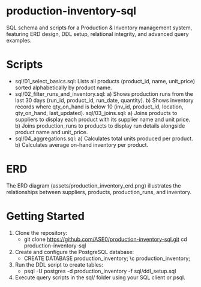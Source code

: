 # production-inventory-sql
SQL schema and scripts for a Production & Inventory management system, featuring ERD design, DDL setup, relational integrity, and advanced query examples.

# Scripts
* sql/01_select_basics.sql: Lists all products (product_id, name, unit_price) sorted alphabetically by product name.
* sql/02_filter_runs_and_inventory.sql:
   a) Shows production runs from the last 30 days (run_id, product_id, run_date, quantity).
   b) Shows inventory records where qty_on_hand is below 10 (inv_id, product_id, location, qty_on_hand, last_updated).
 sql/03_joins.sql:
   a) Joins products to suppliers to display each product with its supplier name and unit price.
   b) Joins production_runs to products to display run details alongside product name and unit_price.
* sql/04_aggregations.sql:
   a) Calculates total units produced per product.
   b) Calculates average on-hand inventory per product.

# ERD
The ERD diagram (assets/production_inventory_erd.png) illustrates the relationships between suppliers, products, production_runs, and inventory.

# Getting Started
1. Clone the repository:
   * git clone https://github.com/ASE0/production-inventory-sql.git
     cd production-inventory-sql
2. Create and configure the PostgreSQL database:
   * CREATE DATABASE production_inventory;
     \c production_inventory;
3. Run the DDL script to create tables:
   * psql -U postgres -d production_inventory -f sql/ddl_setup.sql
4. Execute query scripts in the sql/ folder using your SQL client or psql.
